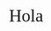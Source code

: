 <!DOCTYPE html>
<html>
<head>
    <style>
        @page {
            size: 8.5in 11in; /* US Letter size */
            margin-top: 0.75in;
            margin-bottom: 1in;
            margin-left: 0.68in;
            margin-right: 0.68in;
        }
        body {
            margin: 0; /* Reset body margin to zero for consistency */
            font-family: "Times New Roman", Times, serif;
        }
        .font-size-8 {
            font-size: 8pt;
        }
        .font-size-9 {
            font-size: 9pt;
        }
        .font-size-10 {
            font-size: 10pt;
        }
        .font-size-11 {
            font-size: 11pt;
        }
        .font-size-24 {
            font-size: 24pt;
        }
        .regular {
            font-weight: normal;
            font-style: normal;
        }
        .bold {
            font-weight: bold;
        }
        .italic {
            font-style: italic;
        }
        .courier {
            font-family: "Courier New", Courier, monospace;
        }
        .figure {
            font-size: 8pt;
            color: #b0b0b0; /* Light grey color */
            text-align: center;
        }
    </style>
</head>
<body>

<p class="font-size-24">Hola</p>

<body>